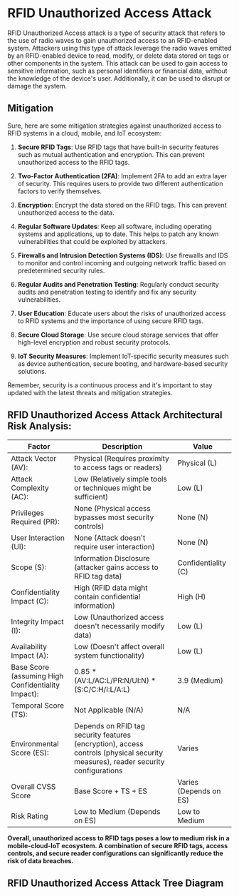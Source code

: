 # RFID Unauthorized Access Attack 

RFID Unauthorized Access attack is a type of security attack that refers to the use of radio waves to gain unauthorized access to an RFID-enabled system. Attackers using this type of attack leverage the radio waves emitted by an RFID-enabled device to read, modify, or delete data stored on tags or other components in the system. This attack can be used to gain access to sensitive information, such as personal identifiers or financial data, without the knowledge of the device's user. Additionally, it can be used to disrupt or damage the system.

## Mitigation

Sure, here are some mitigation strategies against unauthorized access to RFID systems in a cloud, mobile, and IoT ecosystem:

1. **Secure RFID Tags**: Use RFID tags that have built-in security features such as mutual authentication and encryption. This can prevent unauthorized access to the RFID tags.

2. **Two-Factor Authentication (2FA)**: Implement 2FA to add an extra layer of security. This requires users to provide two different authentication factors to verify themselves.

3. **Encryption**: Encrypt the data stored on the RFID tags. This can prevent unauthorized access to the data.

4. **Regular Software Updates**: Keep all software, including operating systems and applications, up to date. This helps to patch any known vulnerabilities that could be exploited by attackers.

5. **Firewalls and Intrusion Detection Systems (IDS)**: Use firewalls and IDS to monitor and control incoming and outgoing network traffic based on predetermined security rules.

6. **Regular Audits and Penetration Testing**: Regularly conduct security audits and penetration testing to identify and fix any security vulnerabilities.

7. **User Education**: Educate users about the risks of unauthorized access to RFID systems and the importance of using secure RFID tags.

8. **Secure Cloud Storage**: Use secure cloud storage services that offer high-level encryption and robust security protocols.

9. **IoT Security Measures**: Implement IoT-specific security measures such as device authentication, secure booting, and hardware-based security solutions.

Remember, security is a continuous process and it's important to stay updated with the latest threats and mitigation strategies.

## RFID Unauthorized Access Attack Architectural Risk Analysis: 

| **Factor**                                           | **Description**                                                                                                                      | **Value**                            |
|------------------------------------------------------|--------------------------------------------------------------------------------------------------------------------------------------|--------------------------------------|
| Attack   Vector (AV):                                | Physical   (Requires proximity to access tags or readers)                                                                            | Physical   (L)                       |
| Attack   Complexity (AC):                            | Low   (Relatively simple tools or techniques might be sufficient)                                                                    | Low   (L)                            |
| Privileges   Required (PR):                          | None   (Physical access bypasses most security controls)                                                                             | None   (N)                           |
| User   Interaction (UI):                             | None   (Attack doesn't require user interaction)                                                                                     | None   (N)                           |
| Scope   (S):                                         | Information   Disclosure (attacker gains access to RFID tag data)                                                                    |         Confidentiality (C)          |
| Confidentiality   Impact (C):                        | High   (RFID data might contain confidential information)                                                                            | High   (H)                           |
| Integrity   Impact (I):                              | Low   (Unauthorized access doesn't necessarily modify data)                                                                          | Low   (L)                            |
| Availability   Impact (A):                           | Low   (Doesn't affect overall system functionality)                                                                                  | Low   (L)                            |
| Base   Score (assuming High Confidentiality Impact): | 0.85   * (AV:L/AC:L/PR:N/UI:N) * (S:C/C:H/I:L/A:L)                                                                                   | 3.9   (Medium)                       |
| Temporal   Score (TS):                               | Not   Applicable (N/A)                                                                                                               | N/A                                  |
| Environmental   Score (ES):                          | Depends   on RFID tag security features (encryption), access controls (physical   security measures), reader security configurations | Varies                               |
| Overall   CVSS Score                                 | Base   Score + TS + ES                                                                                                               |         Varies (Depends on ES)       |
| Risk   Rating                                        | Low   to Medium (Depends on ES)                                                                                                      | Low   to Medium                      |

**Overall, unauthorized access to RFID tags poses a low to medium risk in a mobile-cloud-IoT ecosystem. A combination of secure RFID tags, access controls, and secure reader configurations can significantly reduce the risk of data breaches.**

## RFID Unauthorized Access Attack Tree Diagram